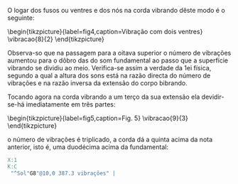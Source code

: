 O logar dos fusos ou ventres e dos nós na corda
vibrando dêste modo é o seguinte:

\begin{tikzpicture}{label=fig4,caption=Vibração com dois ventres}
\vibracao{8}{2}
\end{tikzpicture}


Observa-so que na passagem para a oitava
superior o número de vibrações aumentou para o dôbro
das do som fundamental ao passo que a superfície
vibrando se dividiu ao meio. Verifica-se assim a
verdade da 1ei física, segundo a qual a altura dos
sons está na razão directa do número de 
vibrações e na razão inversa da extensão do corpo
bibrando.

Tocando agora na corda vibrando a um terço da
sua extensão ela devidir-se-há imediatamente em
três partes:

\begin{tikzpicture}{label=fig5,caption=Fig. 5}
\vibracao{9}{3}
\end{tikzpicture}

o número de vibrações é triplicado, a corda dá a
quinta acima da nota anterior, isto é, uma 
duodécima acima da fundamental:

```{.abc }
X:1
K:C
 "^Sol"G8"@10,0 387.3 vibrações" |
```
